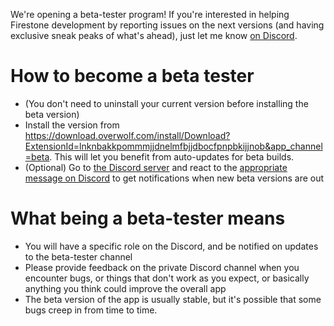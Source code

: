We're opening a beta-tester program! If you're interested in helping Firestone development by reporting issues on the next versions (and having exclusive sneak peaks of what's ahead), just let me know [on Discord](https://discord.gg/vKeB3gnKTy).

# How to become a beta tester

- (You don't need to uninstall your current version before installing the beta version)
- Install the version from https://download.overwolf.com/install/Download?ExtensionId=lnknbakkpommmjjdnelmfbjjdbocfpnpbkijjnob&app_channel=beta. This will let you benefit from auto-updates for beta builds.
- (Optional) Go to [the Discord server](https://discord.gg/vKeB3gnKTy) and react to the [appropriate message on Discord](https://discord.com/channels/187101197767933952/718113027244818543/799283504490741771) to get notifications when new beta versions are out

# What being a beta-tester means

- You will have a specific role on the Discord, and be notified on updates to the beta-tester channel
- Please provide feedback on the private Discord channel when you encounter bugs, or things that don't work as you expect, or basically anything you think could improve the overall app
- The beta version of the app is usually stable, but it's possible that some bugs creep in from time to time.
